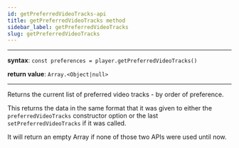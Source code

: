 ```yaml
---
id: getPreferredVideoTracks-api
title: getPreferredVideoTracks method
sidebar_label: getPreferredVideoTracks
slug: getPreferredVideoTracks
---
```


---

**syntax**: `const preferences = player.getPreferredVideoTracks()`

**return value**: `Array.<Object|null>`

---

Returns the current list of preferred video tracks - by order of preference.

This returns the data in the same format that it was given to either the
`preferredVideoTracks` constructor option or the last `setPreferredVideoTracks`
if it was called.

It will return an empty Array if none of those two APIs were used until now.
